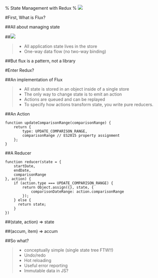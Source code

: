 % State Management with Redux
% ![](http://i.imgur.com/1dHHZw4.gif)


#First, What is Flux?

##All about managing state

##![](https://facebook.github.io/flux/img/flux-simple-f8-diagram-with-client-action-1300w.png)

> * All application state lives in the store
> * One-way data flow (no two-way binding)

##But flux is a pattern, not a library

#Enter Redux?

##An implementation of Flux

> * All state is stored in an object inside of a single store
> * The only way to change state is to emit an action
> * Actions are queued and can be replayed
> * To specify how actions transform state, you write pure reducers.

##An Action
```
function updateComparisonRange(comparisonRange) {
    return {
        type: UPDATE_COMPARISON_RANGE,
        comparisonRange // ES2015 property assignment
    };
}
```

##A Reducer

```
function reducer(state = {
    startDate,
    endDate,
    comparisonRange
}, action) {
    if (action.type === UPDATE_COMPARISON_RANGE) {
        return Object.assign({}, state, {
            comparisonDateRange: action.comparisonRange
        });
    } else {
      return state;
    }
})
```

##(state, action) => state

##(accum, item) => accum

##So what?

> * conceptually simple (single state tree FTW!!)
> * Undo/redo
> * Hot reloading
> * Useful error reporting
> * Immutable data in JS?
